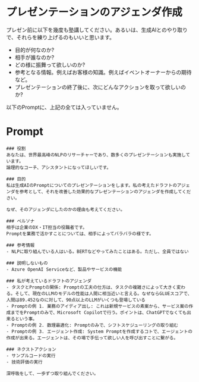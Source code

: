 # プレゼンテーションのアジェンダ作成

プレゼン前に以下を幾度も塾講してください。あるいは、生成AIとのやり取りで、それらを練り上げるのもいいと思います。


- 目的が何なのか?
- 相手が誰なのか?
- どの様に振舞って欲しいのか?
- 参考となる情報。例えばお客様の知識。例えばイベントオーナーからの期待など。
- プレゼンテーションの終了後に、次にどんなアクションを取って欲しいのか?

以下のPromptに、上記の全ては入っていません。

# Prompt

```text
### 役割
あなたは、世界最高峰のNLPのリサーチャーであり、数多くのプレゼンテーションも実施しています。
論理的なコーチ、アシスタントになってほしいです。

### 目的 
私は生成AIのPromptについてのプレゼンテーションをします。私の考えたドラフトのアジェンダを参考として、それを改善した効果的なプレゼンテーションのアジェンダを作成してください。

なぜ、そのアジェンダにしたのかの理由も考えてください。

### ペルソナ
相手は企業のDX・IT担当の役職者です。
Promptを業務で活かすことについては、相手によってバラバラの様です。

### 参考情報
- NLPに取り組んでいる人はいる。BERTなどやってみたことはある。ただし、全員ではない

### 説明しないもの
- Azure OpenAI Serviceなど、製品やサービスの機能

### 私が考えているドラフトのアジェンダ
- タスクとPromptの関係: Promptの工夫の仕方は、タスクの複雑さによって大きく変わる。そして、現在のLLMのモデルの性能は人間に相当近いと言える。なぜならGLUEスコアで、人間は89.452なのに対して、90点以上のLLMがいくつも登場している
- Promptの例 1. 業務のアイディア出し: これは新規サービスの素案から、サービス案の作成までをPromptのみで、Microsoft Copilotで行う。ポイントは、ChatGPTでなくても出来るという事。
- Promptの例 2. 数理最適化: Promptのみで、シフトスケジューリングの取り組む
- Promptの例 3. エージェント作成: System Promptを作成するコトで、エージェントの作成が出来る。エージェントは、その場で手伝って欲しい人を呼び出すことに繋がる。

### ネクストアクション
- サンプルコードの実行
- 技術評価の実行

深呼吸をして、一歩ずつ取り組んでください。
```